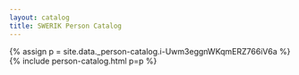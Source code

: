 ```yaml
---
layout: catalog
title: SWERIK Person Catalog
---
```

{% assign p = site.data._person-catalog.i-Uwm3eggnWKqmERZ766iV6a %}
{% include person-catalog.html p=p %}

